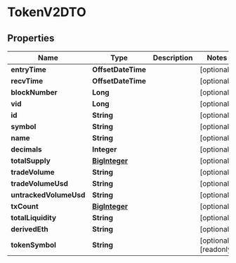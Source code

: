 

# TokenV2DTO


## Properties

| Name | Type | Description | Notes |
|------------ | ------------- | ------------- | -------------|
|**entryTime** | **OffsetDateTime** |  |  [optional] |
|**recvTime** | **OffsetDateTime** |  |  [optional] |
|**blockNumber** | **Long** |  |  [optional] |
|**vid** | **Long** |  |  [optional] |
|**id** | **String** |  |  [optional] |
|**symbol** | **String** |  |  [optional] |
|**name** | **String** |  |  [optional] |
|**decimals** | **Integer** |  |  [optional] |
|**totalSupply** | [**BigInteger**](BigInteger.md) |  |  [optional] |
|**tradeVolume** | **String** |  |  [optional] |
|**tradeVolumeUsd** | **String** |  |  [optional] |
|**untrackedVolumeUsd** | **String** |  |  [optional] |
|**txCount** | [**BigInteger**](BigInteger.md) |  |  [optional] |
|**totalLiquidity** | **String** |  |  [optional] |
|**derivedEth** | **String** |  |  [optional] |
|**tokenSymbol** | **String** |  |  [optional] [readonly] |



